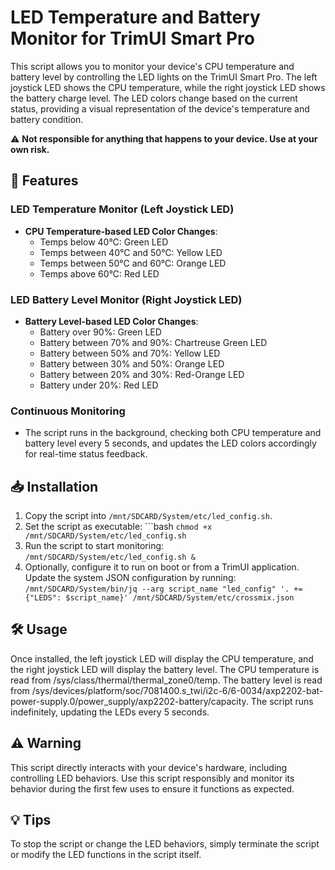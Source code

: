 # LED Temperature and Battery Monitor for TrimUI Smart Pro

This script allows you to monitor your device's CPU temperature and battery level by controlling the LED lights on the TrimUI Smart Pro. The left joystick LED shows the CPU temperature, while the right joystick LED shows the battery charge level. The LED colors change based on the current status, providing a visual representation of the device's temperature and battery condition.

⚠️ **Not responsible for anything that happens to your device. Use at your own risk.**

## 🚀 Features

### LED Temperature Monitor (Left Joystick LED)
- **CPU Temperature-based LED Color Changes**:
  - Temps below 40°C: Green LED
  - Temps between 40°C and 50°C: Yellow LED
  - Temps between 50°C and 60°C: Orange LED
  - Temps above 60°C: Red LED
  
### LED Battery Level Monitor (Right Joystick LED)
- **Battery Level-based LED Color Changes**:
  - Battery over 90%: Green LED
  - Battery between 70% and 90%: Chartreuse Green LED
  - Battery between 50% and 70%: Yellow LED
  - Battery between 30% and 50%: Orange LED
  - Battery between 20% and 30%: Red-Orange LED
  - Battery under 20%: Red LED

### Continuous Monitoring
- The script runs in the background, checking both CPU temperature and battery level every 5 seconds, and updates the LED colors accordingly for real-time status feedback.

## 📥 Installation

1. Copy the script into `/mnt/SDCARD/System/etc/led_config.sh`.
2. Set the script as executable: ```bash `chmod +x /mnt/SDCARD/System/etc/led_config.sh`
3. Run the script to start monitoring: `/mnt/SDCARD/System/etc/led_config.sh &`
4. Optionally, configure it to run on boot or from a TrimUI application. Update the system JSON configuration by running:
   `/mnt/SDCARD/System/bin/jq --arg script_name "led_config" '. += {"LEDS": $script_name}' /mnt/SDCARD/System/etc/crossmix.json`

## 🛠️ Usage
Once installed, the left joystick LED will display the CPU temperature, and the right joystick LED will display the battery level.
The CPU temperature is read from /sys/class/thermal/thermal_zone0/temp.
The battery level is read from /sys/devices/platform/soc/7081400.s_twi/i2c-6/6-0034/axp2202-bat-power-supply.0/power_supply/axp2202-battery/capacity.
The script runs indefinitely, updating the LEDs every 5 seconds.

## ⚠️ Warning
This script directly interacts with your device's hardware, including controlling LED behaviors.
Use this script responsibly and monitor its behavior during the first few uses to ensure it functions as expected.

## 💡 Tips
To stop the script or change the LED behaviors, simply terminate the script or modify the LED functions in the script itself.

   
